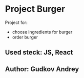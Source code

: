 # Project Burger

Project for:
- choose ingredients for burger
- order burger

## Used steck: JS, React

## Author: Gudkov Andrey
